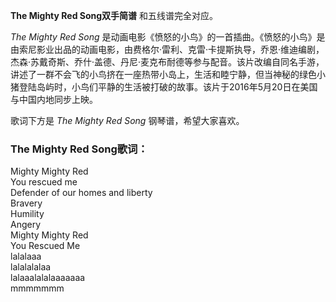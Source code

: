 

**The Mighty Red Song双手简谱** 和五线谱完全对应。

_The Mighty Red Song_
是动画电影《愤怒的小鸟》的一首插曲。《愤怒的小鸟》是由索尼影业出品的动画电影，由费格尔·雷利、克雷·卡提斯执导，乔恩·维迪编剧，杰森·苏戴奇斯、乔什·盖德、丹尼·麦克布耐德等参与配音。该片改编自同名手游，讲述了一群不会飞的小鸟挤在一座热带小岛上，生活和睦宁静，但当神秘的绿色小猪登陆岛屿时，小鸟们平静的生活被打破的故事。该片于2016年5月20日在美国与中国内地同步上映。

歌词下方是 _The Mighty Red Song_ 钢琴谱，希望大家喜欢。

### The Mighty Red Song歌词：

Mighty Mighty Red  
You rescued me  
Defender of our homes and liberty  
Bravery  
Humility  
Angery  
Mighty Mighty Red  
You Rescued Me  
lalalaaa  
lalalalalaa  
lalaaalalalaaaaaaa  
mmmmmmm

